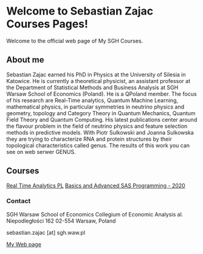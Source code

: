 # Welcome to Sebastian Zajac Courses Pages!

Welcome to the official web page of My SGH Courses.

## About me

Sebastian Zajac earned his PhD in Physics at the University of Silesia in Katowice. He is currently a theoretical physicist, an assistant professor at the Department of Statistical Methods and Business Analysis at SGH Warsaw School of Economics (Poland). He is a  QPoland member. The focus of his research are Real-Time analytics, Quantum Machine Learning, mathematical physics, in particular symmetries in neutrino physics and geometry, topology and Category Theory in Quantum Mechanics, Quantum Field Theory and Quantum Computing. His latest publications center around the flavour problem in the field of neutrino physics and feature selection methods in predictive models. With Piotr Sulkowski and Joanna Sulkowska they are trying to characterize RNA and protein structures by their topological characteristics called genus. The results of this work you can see on web serwer GENUS.


## Courses

[Real Time Analytics PL](https://sebkaz-teaching.github.io/RealTime/)
[Basics and Advanced SAS Programming - 2020](https://sebkaz.github.io/teaching/Programowanie_SAS/index.html)

### Contact

SGH Warsaw School of Economics 
Collegium of Economic Analysis 
al. Niepodległości 162 
02-554 Warsaw, Poland 

sebastian.zajac [at] sgh.waw.pl

[My Web page](https://sebastianzajac.pl)
